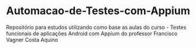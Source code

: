 # Automacao-de-Testes-com-Appium
Repositório para estudos utilizando como base as aulas do curso - Testes funcionais de aplicações Android com Appium do professor Francisco Vagner Costa Aquino
